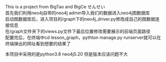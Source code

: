 This is a project from BigTao and BigCe せんせい  
首先我们利用neo4j自带的neo4j admin导入我们的数据进入neo4j图数据库  
启动图数据库后，进入项目的/graph下的neo4j_driver.py修改成自己的图数据连接信息  
在/graph文件夹下的views.py文件下最后位置修改需要展示的前端页面路径  
配置完后，在终端中cd lesson_graph，pythton manage.py runserver就可以在终端弹出的网址看到想要的结果了  

本项目中采用的是python3.8 neo4j5.20 但是版本应该问题不大  


